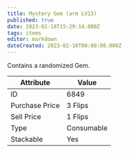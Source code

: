```yaml
---
title: Mystery Gem (arm LV13)
published: true
date: 2023-02-18T15:29:14.000Z
tags: items
editor: markdown
dateCreated: 2023-02-16T00:00:00.000Z
---
```


Contains a randomized Gem.

|Attribute|Value|
|-|-|
|ID|6849|
|Purchase Price|3 Flips|
|Sell Price|1 Flips|
|Type|Consumable|
|Stackable|Yes|

